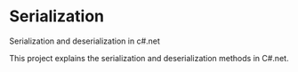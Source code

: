 # Serialization
Serialization and deserialization in c#.net

This project explains the serialization and deserialization methods in C#.net.
